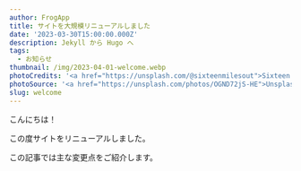 ```yaml
---
author: FrogApp
title: サイトを大規模リニューアルしました
date: '2023-03-30T15:00:00.000Z'
description: Jekyll から Hugo へ
tags:
  - お知らせ
thumbnail: /img/2023-04-01-welcome.webp
photoCredits: '<a href="https://unsplash.com/@sixteenmilesout">Sixteen Miles Out</a>'
photoSource: '<a href="https://unsplash.com/photos/OGND72jS-HE">Unsplash</a>'
slug: welcome
---
```


こんにちは！

この度サイトをリニューアルしました。

この記事では主な変更点をご紹介します。
